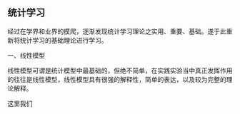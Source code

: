 ## 统计学习
经过在学界和业界的摸爬，逐渐发现统计学习理论之实用、重要、基础。遂于此重新将统计学习的基础理论进行学习。

一、线性模型

线性模型可谓是统计模型中最基础的，但绝不简单，在实践实验当中真正发挥作用的往往是线性模型，线性模型具有很强的解释性，简单的表达，以及较为完整的理论解释。

这里我们